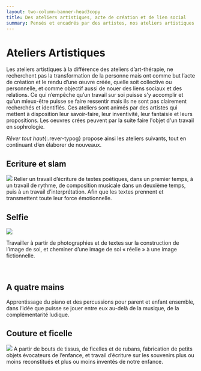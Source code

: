 ```yaml
---
layout: two-column-banner-head3copy
title: Des ateliers artistiques, acte de création et de lien social
summary: Pensés et encadrés par des artistes, nos ateliers artistiques permettent de créer des oeuvres collectives, individuelles, et même familiales. Nos ateliers peuvent faire se croiser différentes pratiques, comme par exemple la musique et l’écriture, ou la photo et l’écriture, et trouver une suite dans un travail de sophrologie.
---
```

# Ateliers Artistiques

Les ateliers artistiques à la différence des ateliers d’art-thérapie, ne recherchent pas la transformation de la personne mais ont comme but l’acte de création et le rendu d’une œuvre créée, quelle soit collective ou personnelle, et comme objectif aussi de nouer des liens sociaux et des relations. Ce qui n’empêche qu’un travail sur soi puisse s’y accomplir et qu’un mieux-être puisse se faire ressentir mais ils ne sont pas clairement recherchés et identifiés. Ces ateliers sont animés par des artistes qui mettent à disposition leur savoir-faire, leur inventivité, leur fantaisie et leurs propositions. Les oeuvres crées peuvent par la suite faire l'objet d'un travail en sophrologie.

*Rêver tout haut*{:.rever-typog} propose ainsi les ateliers suivants, tout en continuant d’en élaborer de nouveaux. 

## Ecriture et slam
<img src="http://res.cloudinary.com/dnxcesebo/image/upload/c_scale,h_180,r_15/v1527778777/quand-jai-accouche_fxetin.png" class="img-fluid img"/> Relier un travail d’écriture de textes poétiques, dans un premier temps, à un  travail de rythme, de composition musicale dans un deuxième temps, puis à un travail d’interprétation. Afin que les textes prennent et transmettent toute leur force émotionnelle.

## Selfie
<img src="http://res.cloudinary.com/dnxcesebo/image/upload/c_scale,h_200,r_10/v1527691924/photo_coquelicot_lbt5y3.jpg" class="img-fluid img-right"/> 

Travailler à partir de photographies  et de textes sur la construction de l’image de soi, et cheminer d’une image de soi « réelle » à une image fictionnelle.<br><br><br>


## A quatre mains
Apprentissage du piano et des percussions pour parent et enfant ensemble, dans l’idée que puisse se jouer entre eux au-delà de la musique, de la complémentarité ludique.

## Couture et ficelle
<img src="http://res.cloudinary.com/dnxcesebo/image/upload/c_scale,h_350,r_10/v1527691919/boite_à_petites_tisss_gg9wjl.jpg" class="img-fluid img"/> A partir de bouts de tissus, de ficelles et de rubans, fabrication de petits objets évocateurs de l’enfance, et travail d’écriture sur les souvenirs plus ou moins reconstitués et plus ou moins inventés de notre enfance.
<br>
<br>
<br>
<br>

